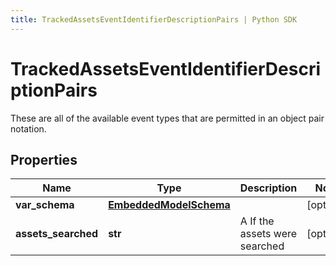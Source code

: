 ```yaml
---
title: TrackedAssetsEventIdentifierDescriptionPairs | Python SDK
---
```


# TrackedAssetsEventIdentifierDescriptionPairs

These are all of the available event types that are permitted in an object pair notation.

## Properties

Name | Type | Description | Notes
------------ | ------------- | ------------- | -------------
**var_schema** | [**EmbeddedModelSchema**](EmbeddedModelSchema) |  | [optional] 
**assets_searched** | **str** | A If the assets were searched | [optional] 


